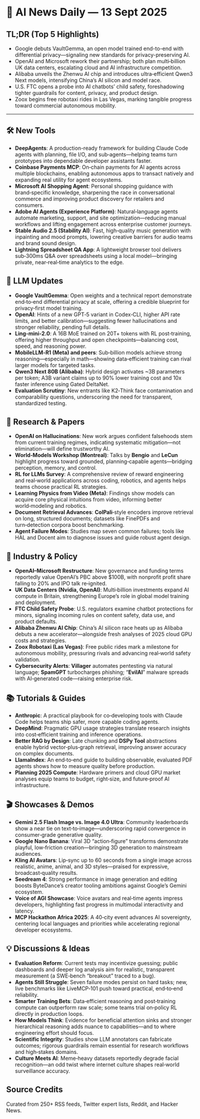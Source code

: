 # 📰 AI News Daily — 13 Sept 2025

## TL;DR (Top 5 Highlights)
- Google debuts VaultGemma, an open model trained end-to-end with differential privacy—signaling new standards for privacy-preserving AI.
- OpenAI and Microsoft rework their partnership; both plan multi‑billion UK data centers, escalating cloud and AI infrastructure competition.
- Alibaba unveils the Zhenwu AI chip and introduces ultra‑efficient Qwen3 Next models, intensifying China’s AI silicon and model race.
- U.S. FTC opens a probe into AI chatbots’ child safety, foreshadowing tighter guardrails for content, privacy, and product design.
- Zoox begins free robotaxi rides in Las Vegas, marking tangible progress toward commercial autonomous mobility.

---

## 🛠️ New Tools
- **DeepAgents**: A production-ready framework for building Claude Code agents with planning, file I/O, and sub‑agents—helping teams turn prototypes into dependable developer assistants faster.
- **Coinbase Payments MCP**: On‑chain payments for AI agents across multiple blockchains, enabling autonomous apps to transact natively and expanding real utility for agent ecosystems.
- **Microsoft AI Shopping Agent**: Personal shopping guidance with brand‑specific knowledge, sharpening the race in conversational commerce and improving product discovery for retailers and consumers.
- **Adobe AI Agents (Experience Platform)**: Natural‑language agents automate marketing, support, and site optimization—reducing manual workflows and lifting engagement across enterprise customer journeys.
- **Stable Audio 2.5 (Stability AI)**: Fast, high‑quality music generation with inpainting and mood prompts, lowering creative barriers for audio teams and brand sound design.
- **Lightning Spreadsheet QA App**: A lightweight browser tool delivers sub‑300ms Q&A over spreadsheets using a local model—bringing private, near‑real‑time analytics to the edge.

## 🤖 LLM Updates
- **Google VaultGemma**: Open weights and a technical report demonstrate end‑to‑end differential privacy at scale, offering a credible blueprint for privacy‑first model training.
- **OpenAI**: Hints of a new GPT‑5 variant in Codex‑CLI, higher API rate limits, and better calibration—suggesting fewer hallucinations and stronger reliability, pending full details.
- **Ling‑mini‑2.0**: A 16B MoE trained on 20T+ tokens with RL post‑training, offering higher throughput and open checkpoints—balancing cost, speed, and reasoning power.
- **MobileLLM‑R1 (Meta) and peers**: Sub‑billion models achieve strong reasoning—especially in math—showing data‑efficient training can rival larger models for targeted tasks.
- **Qwen3 Next 80B (Alibaba)**: Hybrid design activates ~3B parameters per token; A3B variant claims up to 90% lower training cost and 10x faster inference using Gated DeltaNet.
- **Evaluation Scrutiny**: New entrants like K2‑Think face contamination and comparability questions, underscoring the need for transparent, standardized testing.

## 📑 Research & Papers
- **OpenAI on Hallucinations**: New work argues confident falsehoods stem from current training regimes, indicating systematic mitigation—not elimination—will define trustworthy AI.
- **World‑Models Workshop (Montreal)**: Talks by **Bengio** and **LeCun** highlight progress toward grounded, planning‑capable agents—bridging perception, memory, and control.
- **RL for LLMs Survey**: A comprehensive review of reward engineering and real‑world applications across coding, robotics, and agents helps teams choose practical RL strategies.
- **Learning Physics from Video (Meta)**: Findings show models can acquire core physical intuitions from video, informing better world‑modeling and robotics.
- **Document Retrieval Advances**: **ColPali**‑style encoders improve retrieval on long, structured documents; datasets like FinePDFs and turn‑detection corpora boost benchmarking.
- **Agent Failure Modes**: Studies map seven common failures; tools like HAL and Docent aim to diagnose issues and guide robust agent design.

## 🏢 Industry & Policy
- **OpenAI–Microsoft Restructure**: New governance and funding terms reportedly value OpenAI’s PBC above $100B, with nonprofit profit share falling to 20% and IPO talk re‑ignited.
- **UK Data Centers (Nvidia, OpenAI)**: Multi‑billion investments expand AI compute in Britain, strengthening Europe’s role in global model training and deployment.
- **FTC Child Safety Probe**: U.S. regulators examine chatbot protections for minors, signaling incoming rules on content safety, data use, and product defaults.
- **Alibaba Zhenwu AI Chip**: China’s AI silicon race heats up as Alibaba debuts a new accelerator—alongside fresh analyses of 2025 cloud GPU costs and strategies.
- **Zoox Robotaxi (Las Vegas)**: Free public rides mark a milestone for autonomous mobility, pressuring rivals and advancing real‑world safety validation.
- **Cybersecurity Alerts**: **Villager** automates pentesting via natural language; **SpamGPT** turbocharges phishing; “**EvilAI**” malware spreads with AI‑generated code—raising enterprise risk.

## 📚 Tutorials & Guides
- **Anthropic**: A practical playbook for co‑developing tools with Claude Code helps teams ship safer, more capable coding agents.
- **DeepMind**: Pragmatic GPU usage strategies translate research insights into cost‑efficient training and inference operations.
- **Better RAG by Design**: Late chunking and **DSPy Tool** abstractions enable hybrid vector‑plus‑graph retrieval, improving answer accuracy on complex documents.
- **LlamaIndex**: An end‑to‑end guide to building observable, evaluated PDF agents shows how to measure quality before production.
- **Planning 2025 Compute**: Hardware primers and cloud GPU market analyses equip teams to budget, right‑size, and future‑proof AI infrastructure.

## 🎬 Showcases & Demos
- **Gemini 2.5 Flash Image vs. Image 4.0 Ultra**: Community leaderboards show a near tie on text‑to‑image—underscoring rapid convergence in consumer‑grade generative quality.
- **Google Nano Banana**: Viral 3D “action‑figure” transforms demonstrate playful, low‑friction creation—bringing 3D generation to mainstream audiences.
- **Kling AI Avatars**: Lip‑sync up to 60 seconds from a single image across realistic, anime, animal, and 3D styles—praised for expressive, broadcast‑quality results.
- **Seedream 4**: Strong performance in image generation and editing boosts ByteDance’s creator tooling ambitions against Google’s Gemini ecosystem.
- **Voice of AGI Showcase**: Voice avatars and real‑time agents impress developers, highlighting fast progress in multimodal interactivity and latency.
- **MCP Hackathon Africa 2025**: A 40‑city event advances AI sovereignty, centering local languages and priorities while accelerating regional developer ecosystems.

## 💡 Discussions & Ideas
- **Evaluation Reform**: Current tests may incentivize guessing; public dashboards and deeper log analysis aim for realistic, transparent measurement (a SWE‑bench “breakout” traced to a bug).
- **Agents Still Struggle**: Seven failure modes persist on hard tasks; new, live benchmarks like LiveMCP‑101 push toward practical, end‑to‑end reliability.
- **Smarter Training Bets**: Data‑efficient reasoning and post‑training compute can outperform raw scale; some teams trial on‑policy RL directly in production loops.
- **How Models Think**: Evidence for beneficial attention sinks and stronger hierarchical reasoning adds nuance to capabilities—and to where engineering effort should focus.
- **Scientific Integrity**: Studies show LLM annotators can fabricate outcomes; rigorous guardrails remain essential for research workflows and high‑stakes domains.
- **Culture Meets AI**: Meme‑heavy datasets reportedly degrade facial recognition—an odd twist where internet culture shapes real‑world surveillance accuracy.

## Source Credits  
Curated from 250+ RSS feeds, Twitter expert lists, Reddit, and Hacker News.